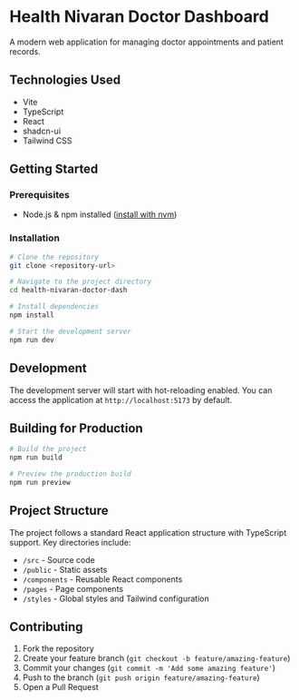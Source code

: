 # Health Nivaran Doctor Dashboard

A modern web application for managing doctor appointments and patient records.

## Technologies Used

- Vite
- TypeScript
- React
- shadcn-ui
- Tailwind CSS

## Getting Started

### Prerequisites

- Node.js & npm installed ([install with nvm](https://github.com/nvm-sh/nvm#installing-and-updating))

### Installation

```sh
# Clone the repository
git clone <repository-url>

# Navigate to the project directory
cd health-nivaran-doctor-dash

# Install dependencies
npm install

# Start the development server
npm run dev
```

## Development

The development server will start with hot-reloading enabled. You can access the application at `http://localhost:5173` by default.

## Building for Production

```sh
# Build the project
npm run build

# Preview the production build
npm run preview
```

## Project Structure

The project follows a standard React application structure with TypeScript support. Key directories include:

- `/src` - Source code
- `/public` - Static assets
- `/components` - Reusable React components
- `/pages` - Page components
- `/styles` - Global styles and Tailwind configuration

## Contributing

1. Fork the repository
2. Create your feature branch (`git checkout -b feature/amazing-feature`)
3. Commit your changes (`git commit -m 'Add some amazing feature'`)
4. Push to the branch (`git push origin feature/amazing-feature`)
5. Open a Pull Request
